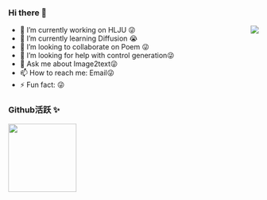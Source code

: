 ### Hi there 👋

<!--
**suny1798/suny1798** is a ✨ _special_ ✨ repository because its `README.md` (this file) appears on your GitHub profile.

Here are some ideas to get you started:
-->
<img align="right" src="https://count.getloli.com/get/@:suny1798?theme=rule34">

- 🔭 I’m currently working on HLJU 😜
- 🌱 I’m currently learning Diffusion 😭
- 👯 I’m looking to collaborate on Poem 😜
- 🤔 I’m looking for help with control generation😜
- 💬 Ask me about Image2text😜
- 📫 How to reach me: Email😜
- ⚡ Fun fact: 😜

### Github活跃 ✨

<img align="" height="137px" src="https://github-readme-stats.vercel.app/api?username=suny1798&hide_title=true&hide_border=true&show_icons=true&include_all_commits=true&line_height=21&bg_color=0,EC6C6C,FFD479,FFFC79,73FA79&theme=graywhite&locale=cn" />
